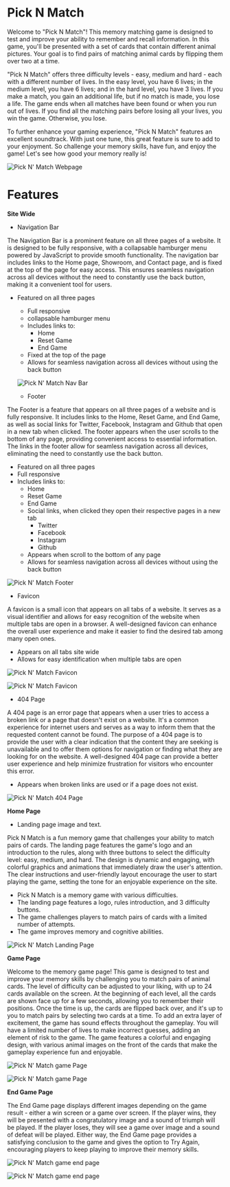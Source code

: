 # Pick N Match

Welcome to "Pick N Match"! This memory matching game is designed to test and improve your ability to remember and recall information. In this game, you'll be presented with a set of cards that contain different animal pictures. Your goal is to find pairs of matching animal cards by flipping them over two at a time.

"Pick N Match" offers three difficulty levels - easy, medium and hard - each with a different number of lives. In the easy level, you have 6 lives; in the medium level, you have 6 lives; and in the hard level, you have 3 lives. If you make a match, you gain an additional life, but if no match is made, you lose a life. The game ends when all matches have been found or when you run out of lives. If you find all the matching pairs before losing all your lives, you win the game. Otherwise, you lose.

To further enhance your gaming experience, "Pick N Match" features an excellent soundtrack. With just one tune, this great feature is sure to add to your enjoyment. So challenge your memory skills, have fun, and enjoy the game! Let's see how good your memory really is!

![Pick N' Match Webpage](/docs/images/intro.png)

# Features

**Site Wide**

- Navigation Bar

The Navigation Bar is a prominent feature on all three pages of a website. It is designed to be fully responsive, with a collapsable hamburger menu powered by JavaScript to provide smooth functionality. The navigation bar includes links to the Home page, Showroom, and Contact page, and is fixed at the top of the page for easy access. This ensures seamless navigation across all devices without the need to constantly use the back button, making it a convenient tool for users.

- Featured on all three pages
  - Full responsive
  - collapsable hamburger menu
  - Includes links to:
    - Home
    - Reset Game
    - End Game
  - Fixed at the top of the page
  - Allows for seamless navigation across all devices without using the back button

  ![Pick N' Match Nav Bar](/docs/images/navbar.png)

  - Footer

The Footer is a feature that appears on all three pages of a website and is fully responsive. It includes links to the Home, Reset Game, and End Game, as well as social links for Twitter, Facebook, Instagram and Github that open in a new tab when clicked. The footer appears when the user scrolls to the bottom of any page, providing convenient access to essential information. The links in the footer allow for seamless navigation across all devices, eliminating the need to constantly use the back button.

  - Featured on all three pages
  - Full responsive
  - Includes links to:
    - Home
    - Reset Game
    - End Game
    - Social links, when clicked they open their respective pages in a new tab
      - Twitter
      - Facebook
      - Instagram
      - Github
    - Appears when scroll to the bottom of any page
    - Allows for seamless navigation across all devices without using the back button

![Pick N' Match Footer](/docs/images/footer.png)

- Favicon

A favicon is a small icon that appears on all tabs of a website. It serves as a visual identifier and allows for easy recognition of the website when multiple tabs are open in a browser. A well-designed favicon can enhance the overall user experience and make it easier to find the desired tab among many open ones.

  - Appears on all tabs site wide
  - Allows for easy identification when multiple tabs are open

![Pick N' Match Favicon](/docs/images/favicon.png)

![Pick N' Match Favicon](/docs/images/favicon2.png)

- 404 Page

A 404 page is an error page that appears when a user tries to access a broken link or a page that doesn't exist on a website. It's a common experience for internet users and serves as a way to inform them that the requested content cannot be found. The purpose of a 404 page is to provide the user with a clear indication that the content they are seeking is unavailable and to offer them options for navigation or finding what they are looking for on the website. A well-designed 404 page can provide a better user experience and help minimize frustration for visitors who encounter this error.

  - Appears when broken links are used or if a page does not exist.

![Pick N' Match 404 Page](/docs/images/404%20not%20found.png)

**Home Page**

- Landing page image and text.

Pick N Match is a fun memory game that challenges your ability to match pairs of cards. The landing page features the game's logo and an introduction to the rules, along with three buttons to select the difficulty level: easy, medium, and hard. The design is dynamic and engaging, with colorful graphics and animations that immediately draw the user's attention. The clear instructions and user-friendly layout encourage the user to start playing the game, setting the tone for an enjoyable experience on the site.

  - Pick N Match is a memory game with various difficulties.
  - The landing page features a logo, rules introduction, and 3 difficulty buttons.
  - The game challenges players to match pairs of cards with a limited number of attempts.
  - The game improves memory and cognitive abilities.

![Pick N' Match Landing Page](/docs/images/landing%20page.png)

**Game Page**

Welcome to the memory game page! This game is designed to test and improve your memory skills by challenging you to match pairs of animal cards. The level of difficulty can be adjusted to your liking, with up to 24 cards available on the screen. At the beginning of each level, all the cards are shown face up for a few seconds, allowing you to remember their positions. Once the time is up, the cards are flipped back over, and it's up to you to match pairs by selecting two cards at a time. To add an extra layer of excitement, the game has sound effects throughout the gameplay. You will have a limited number of lives to make incorrect guesses, adding an element of risk to the game. The game features a colorful and engaging design, with various animal images on the front of the cards that make the gameplay experience fun and enjoyable.

![Pick N' Match game Page](/docs/images/game%20start.png)

![Pick N' Match game Page](/docs/images/game%20start1.png)

**End Game Page**

The End Game page displays different images depending on the game result - either a win screen or a game over screen. If the player wins, they will be presented with a congratulatory image and a sound of triumph will be played. If the player loses, they will see a game over image and a sound of defeat will be played. Either way, the End Game page provides a satisfying conclusion to the game and gives the option to Try Again, encouraging players to keep playing to improve their memory skills.

![Pick N' Match game end page](/docs/images/win.png)

![Pick N' Match game end page](/docs/images/lose.png)